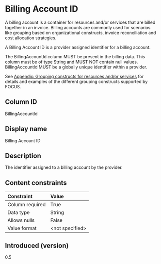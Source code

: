 # Billing Account ID

A billing account is a container for resources and/or services that are billed together in an invoice. Billing accounts are commonly used for scenarios like grouping based on organizational constructs, invoice reconciliation and cost allocation strategies.

A Billing Account ID is a provider assigned identifier for a billing account.

The BillingAccountId column MUST be present in the billing data. This column must be of type String and MUST NOT contain null values. BillingAccountId MUST be a globally unique identifier within a provider.

See [Appendix: Grouping constructs for resources and/or services](#groupingconstructsforresourcesand/orservices) for details and examples of the different grouping constructs supported by FOCUS.

## Column ID

BillingAccountId

## Display name

Billing Account ID

## Description

The identifier assigned to a billing account by the provider.

## Content constraints

|    Constraint   |      Value      |
|:----------------|:----------------|
| Column required | True            |
| Data type       | String          |
| Allows nulls    | False            |
| Value format    | \<not specified> |

## Introduced (version)

0.5
